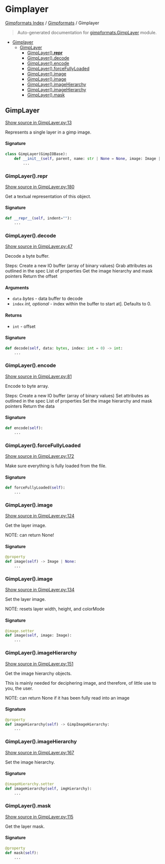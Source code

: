 # Gimplayer

[Gimpformats Index](../README.md#gimpformats-index) /
[Gimpformats](./index.md#gimpformats) /
Gimplayer

> Auto-generated documentation for [gimpformats.GimpLayer](../../../gimpformats/GimpLayer.py) module.

- [Gimplayer](#gimplayer)
  - [GimpLayer](#gimplayer)
    - [GimpLayer().__repr__](#gimplayer()__repr__)
    - [GimpLayer().decode](#gimplayer()decode)
    - [GimpLayer().encode](#gimplayer()encode)
    - [GimpLayer().forceFullyLoaded](#gimplayer()forcefullyloaded)
    - [GimpLayer().image](#gimplayer()image)
    - [GimpLayer().image](#gimplayer()image-1)
    - [GimpLayer().imageHierarchy](#gimplayer()imagehierarchy)
    - [GimpLayer().imageHierarchy](#gimplayer()imagehierarchy-1)
    - [GimpLayer().mask](#gimplayer()mask)

## GimpLayer

[Show source in GimpLayer.py:13](../../../gimpformats/GimpLayer.py#L13)

Represents a single layer in a gimp image.

#### Signature

```python
class GimpLayer(GimpIOBase):
    def __init__(self, parent, name: str | None = None, image: Image | None = None):
        ...
```

### GimpLayer().__repr__

[Show source in GimpLayer.py:180](../../../gimpformats/GimpLayer.py#L180)

Get a textual representation of this object.

#### Signature

```python
def __repr__(self, indent=""):
    ...
```

### GimpLayer().decode

[Show source in GimpLayer.py:47](../../../gimpformats/GimpLayer.py#L47)

Decode a byte buffer.

Steps:
Create a new IO buffer (array of binary values)
Grab attributes as outlined in the spec
List of properties
Get the image hierarchy and mask pointers
Return the offset

#### Arguments

- `data` *bytes* - data buffer to decode
- `index` *int, optional* - index within the buffer to start at]. Defaults to 0.

#### Returns

- `int` - offset

#### Signature

```python
def decode(self, data: bytes, index: int = 0) -> int:
    ...
```

### GimpLayer().encode

[Show source in GimpLayer.py:81](../../../gimpformats/GimpLayer.py#L81)

Encode to byte array.

Steps:
Create a new IO buffer (array of binary values)
Set attributes as outlined in the spec
List of properties
Set the image hierarchy and mask pointers
Return the data

#### Signature

```python
def encode(self):
    ...
```

### GimpLayer().forceFullyLoaded

[Show source in GimpLayer.py:172](../../../gimpformats/GimpLayer.py#L172)

Make sure everything is fully loaded from the file.

#### Signature

```python
def forceFullyLoaded(self):
    ...
```

### GimpLayer().image

[Show source in GimpLayer.py:124](../../../gimpformats/GimpLayer.py#L124)

Get the layer image.

NOTE: can return None!

#### Signature

```python
@property
def image(self) -> Image | None:
    ...
```

### GimpLayer().image

[Show source in GimpLayer.py:134](../../../gimpformats/GimpLayer.py#L134)

Set the layer image.

NOTE: resets layer width, height, and colorMode

#### Signature

```python
@image.setter
def image(self, image: Image):
    ...
```

### GimpLayer().imageHierarchy

[Show source in GimpLayer.py:151](../../../gimpformats/GimpLayer.py#L151)

Get the image hierarchy objects.

This is mainly needed for deciphering image, and therefore,
of little use to you, the user.

NOTE: can return None if it has been fully read into an image

#### Signature

```python
@property
def imageHierarchy(self) -> GimpImageHierarchy:
    ...
```

### GimpLayer().imageHierarchy

[Show source in GimpLayer.py:167](../../../gimpformats/GimpLayer.py#L167)

Set the image hierarchy.

#### Signature

```python
@imageHierarchy.setter
def imageHierarchy(self, imgHierarchy):
    ...
```

### GimpLayer().mask

[Show source in GimpLayer.py:115](../../../gimpformats/GimpLayer.py#L115)

Get the layer mask.

#### Signature

```python
@property
def mask(self):
    ...
```


